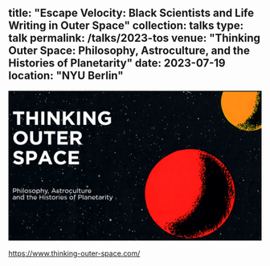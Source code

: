 
title: "Escape Velocity: Black Scientists and Life Writing in Outer Space"
collection: talks
type: talk
permalink: /talks/2023-tos
venue: "Thinking Outer Space: Philosophy, Astroculture, and the Histories of Planetarity"
date: 2023-07-19
location: "NYU Berlin"
---

![Screenshot of the Thinking Outer Space conference website showing the title of the conference, "Thinking Outer Space: Philosophy, Astroculture, and the Histories of Planetarity," against a retro, cosmic background](/assets/images/talks/2023-TOS.png)

https://www.thinking-outer-space.com/
